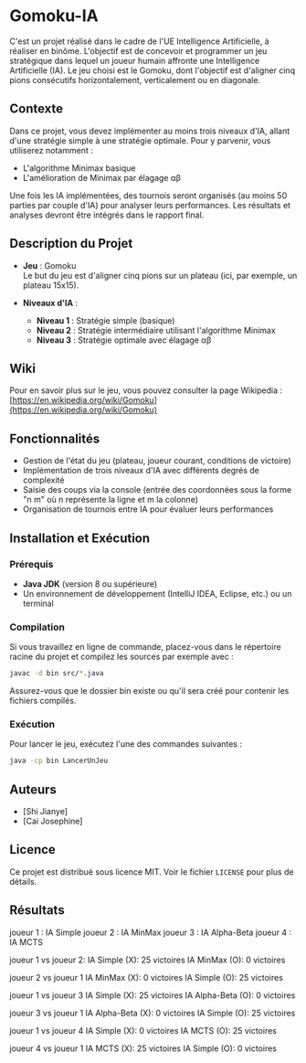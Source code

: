# Gomoku-IA

C'est un projet réalisé dans le cadre de l'UE Intelligence Artificielle, à réaliser en binôme. L'objectif est de concevoir et programmer un jeu stratégique dans lequel un joueur humain affronte une Intelligence Artificielle (IA). Le jeu choisi est le Gomoku, dont l'objectif est d'aligner cinq pions consécutifs horizontalement, verticalement ou en diagonale.

## Contexte

Dans ce projet, vous devez implémenter au moins trois niveaux d'IA, allant d'une stratégie simple à une stratégie optimale. Pour y parvenir, vous utiliserez notamment :

- L'algorithme Minimax basique
- L'amélioration de Minimax par élagage αβ

Une fois les IA implémentées, des tournois seront organisés (au moins 50 parties par couple d'IA) pour analyser leurs performances. Les résultats et analyses devront être intégrés dans le rapport final.

## Description du Projet

- **Jeu** : Gomoku  
  Le but du jeu est d'aligner cinq pions sur un plateau (ici, par exemple, un plateau 15x15).

- **Niveaux d'IA** :
  - **Niveau 1** : Stratégie simple (basique)
  - **Niveau 2** : Stratégie intermédiaire utilisant l'algorithme Minimax
  - **Niveau 3** : Stratégie optimale avec élagage αβ

## Wiki

Pour en savoir plus sur le jeu, vous pouvez consulter la page Wikipedia :  
[https://en.wikipedia.org/wiki/Gomoku](https://en.wikipedia.org/wiki/Gomoku)

## Fonctionnalités

- Gestion de l'état du jeu (plateau, joueur courant, conditions de victoire)
- Implémentation de trois niveaux d'IA avec différents degrés de complexité
- Saisie des coups via la console (entrée des coordonnées sous la forme "n m" où n représente la ligne et m la colonne)
- Organisation de tournois entre IA pour évaluer leurs performances

## Installation et Exécution

### Prérequis

- **Java JDK** (version 8 ou supérieure)
- Un environnement de développement (IntelliJ IDEA, Eclipse, etc.) ou un terminal

### Compilation

Si vous travaillez en ligne de commande, placez-vous dans le répertoire racine du projet et compilez les sources par exemple avec :

```bash
javac -d bin src/*.java
```

Assurez-vous que le dossier bin existe ou qu'il sera créé pour contenir les fichiers compilés.

### Exécution

Pour lancer le jeu, exécutez l'une des commandes suivantes :

```bash
java -cp bin LancerUnJeu
```

## Auteurs

- [Shi Jianye]
- [Cai Josephine]

## Licence

Ce projet est distribué sous licence MIT. Voir le fichier `LICENSE` pour plus de détails.


## Résultats


joueur 1 : IA Simple
joueur 2 : IA MinMax
joueur 3 : IA Alpha-Beta
joueur 4 : IA MCTS

joueur 1 vs joueur 2:
IA Simple (X): 25 victoires
IA MinMax (O): 0 victoires

joueur 2 vs joueur 1
IA MinMax (X): 0 victoires
IA Simple (O): 25 victoires

joueur 1 vs joueur 3
IA Simple (X): 25 victoires
IA Alpha-Beta (O): 0 victoires

joueur 3 vs joueur 1
IA Alpha-Beta (X): 0 victoires
IA Simple (O): 25 victoires

joueur 1 vs joueur 4
IA Simple (X): 0 victoires
IA MCTS (O): 25 victoires

joueur 4 vs joueur 1
IA MCTS (X): 25 victoires
IA Simple (O): 0 victoires
